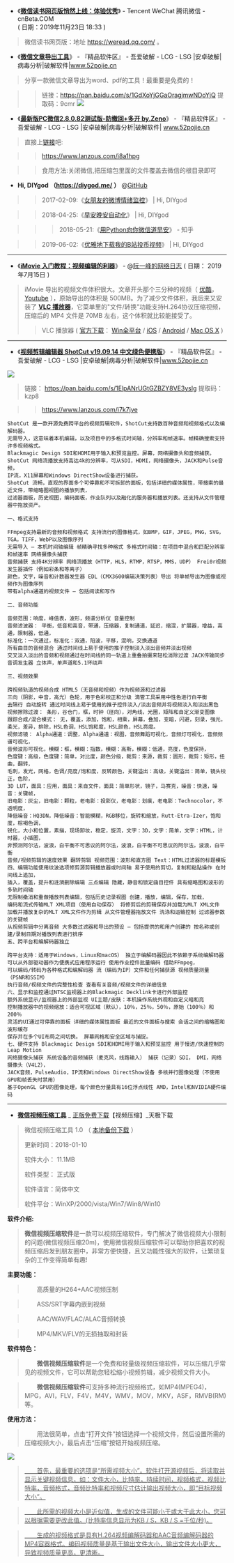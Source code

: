 - 《[**微信读书网页版悄然上线：体验优秀**](https://www.cnbeta.com/articles/tech/914049.htm)》 - Tencent WeChat 腾讯微信 - cnBeta.COM  
( 日期：2019年11月23日 18:33 )
>微信读书网页版：地址 https://weread.qq.com/ 。

- 《[**微信文章导出工具**](https://www.52pojie.cn/thread-1076387-1-1.html)》 - 『精品软件区』 - 吾爱破解 - LCG - LSG |安卓破解|病毒分析|破解软件|www.52pojie.cn  

> 分享一款微信文章导出为word、pdf的工具！最重要是免费的！

>> 链接：https://pan.baidu.com/s/1GdXoYjGGaOragjmwNDoYjQ
>> 提取码：9cmr 
>> <img src="https://attach.52pojie.cn/forum/201912/19/111111oiirr888xgmu5rg8.png"/>

- 《[**最新版PC微信2.8.0.82测试版-防撤回+多开 by.Zeno**](https://www.52pojie.cn/thread-1080584-1-1.html)》 - 『精品软件区』 - 吾爱破解 - LCG - LSG |安卓破解|病毒分析|破解软件| www.52pojie.cn  

> 直接上[链接](https://vip.d0.baidupan.com/file/?UjRUago7BzYHDlBoAjdQPAQ7U2tXOgMvVWpReVM/VnlXb1o/WSoALgc4AScFd106UmEHblZsAF0GaFQ2VDVUZFJnVDUKZAdgB2FQNAJgUHcEOFMlVzUDMFViUWNTOFZmV2FaPlkxAHIHIQEnBWxdblI4BzNWMAAtBjBUYFQnVGdSZFQsCmUHZQc1UGICYVBgBG9TYlcxA2NVNlE0UzlWYVduWjhZZQA3B2EBYgVhXT9SagdhVjwANQYyVGpUa1RjUmdUZwp5BykHOFB2AnBQJAQtUzNXegNoVTZRalM5VmNXZFo/WT0AZgd3ASMFOF0xUm0HZFY0ADMGNFRlVD9UYVJrVDYKbwdnB2RQKAJ4UHcEOFM6V38DPFVjUWJTOFZgV2NaNFkwAGwHYwFjBXddKVJ4B3VWNAAzBjRUZVQ/VGZSYVQ6CmIHZwdiUCACI1A4BC5Ta1c6AzNVYVF5UzZWYld5WjxZPQBlB38BZgVlXWo=)吧:

>> https://www.lanzous.com/i8a1hpg

>> 食用方法:关闭微信,把压缩包里面的文件覆盖去微信的根目录即可

- **Hi, DIYgod （https://diygod.me/ ）** @[GitHub](https://github.com/DIYgod/GoodNight)

>>  2017-02-09:《[女朋友的微博情绪监控](https://diygod.me/2920/)》 | Hi, DIYgod

>> 2018-04-25:《[早安晚安自动化](https://diygod.me/goodnight/)》 | Hi, DIYgod

>>> 2018-05-21:《[用Python向你微信道早安](https://zhuanlan.zhihu.com/p/37105094)》 - 知乎

>> 2019-06-02:《[优雅地下载我的B站投币视频](https://diygod.me/download-webhook/)》 | Hi, DIYgod


------------------------------------------------------------------------------------------
- 《[**iMovie 入门教程：视频编辑的利器**](https://www.ruanyifeng.com/blog/2019/07/imovie-tutorial.html)》 - @[阮一峰的网络日志](https://www.ruanyifeng.com/) ( 日期： 2019年7月15日 )

> iMovie 导出的视频文件体积很大。文章开头那个三分种的视频（ [优酷](https://v.youku.com/v_show/id_XNDI3MzA5ODY5Mg==.html)，[Youtube](https://www.youtube.com/watch?v=3Kh5-sEE_kk) ），原始导出的体积是 500MB。为了减少文件体积，我后来又安装了 [**VLC 播放器**](https://www.videolan.org/vlc/index.zh.html)，它菜单里的"文件/转换"功能支持H.264协议压缩视频，压缩后的 MP4 文件是 70MB 左右，这个体积就比较能接受了。
>>  VLC 播放器  ( [官方下载](https://www.videolan.org/vlc/index.zh.html)： [Win全平台](https://www.videolan.org/vlc/download-windows.html) / [iOS](https://apps.apple.com/app/apple-store/id650377962) / [Android](https://www.videolan.org/vlc/download-android.html) / [Mac OS X](https://www.videolan.org/vlc/download-macosx.html) )

------------------------------------------------------------------------------------------

- 《[**视频剪辑编辑器 ShotCut v19.09.14 中文绿色便携版**](https://www.52pojie.cn/thread-1062061-1-1.html)》 - 『精品软件区』 - 吾爱破解 - LCG - LSG |安卓破解|病毒分析|破解软件|www.52pojie.cn  

<p><a href="https://www.52pojie.cn/thread-1062061-1-1.html" title="视频剪辑编辑器 ShotCut v19.09.14 中文绿色便携版 - 『精品软件区』 - 吾爱破解 - LCG - LSG |安卓破解|病毒分析|破解软件|www.52pojie.cn ">
<img src="https://attach.52pojie.cn/forum/201911/25/002828q6hpnskes1sphrbc.png"/></a></p>
  
>  链接： https://pan.baidu.com/s/1ElpANrUGtGZBZY8VE3yslg  提取码：kzp8

>> https://www.lanzous.com/i7k7jve

```
ShotCut 是一款开源免费跨平台的视频剪辑软件，ShotCut支持数百种音频和视频格式以及编解码器。
无需导入，这意味着本机编辑，以及项目中的多格式时间轴，分辨率和帧速率。帧精确搜索支持许多视频格式。
Blackmagic Design SDI和HDMI用于输入和预览监控。屏幕，网络摄像头和音频捕获。
ShotCut 网络流播放支持高达4k的分辨率，可从SDI，HDMI，网络摄像头，JACK和Pulse音频，
IP流，X11屏幕和Windows DirectShow设备进行捕获。
ShotCut 流畅，直观的界面多个可停靠和不可拆卸的面板，包括详细的媒体属性，带搜索的最近文件，带缩略图视图的播放列表，
过滤器面板，历史视图，编码面板，作业队列以及融化的服务器和播放列表。还支持从文件管理器中拖放资产。

一、格式支持

FFmpeg支持最新的音频和视频格式 支持流行的图像格式，如BMP，GIF，JPEG，PNG，SVG，TGA，TIFF，WebP以及图像序列 
无需导入 – 本机时间轴编辑 帧精确寻找多种格式 多格式时间轴：在项目中混合和匹配分辨率和帧速率 网络摄像头捕获 
音频捕获 支持4K分辨率 网络流播放（HTTP，HLS，RTMP，RTSP，MMS，UDP） Frei0r视频发生器插件（例如彩条和等离子） 
颜色，文字，噪音和计数器发生器 EDL（CMX3600编辑决策列表）导出 将单帧导出为图像或视频作为图像序列 
带有alpha通道的视频文件 – 包括阅读和写作

二、音频功能 

音频范围：响度，峰值表，波形，频谱分析仪 音量控制 
音频滤波器： 平衡，低音和高音，带通，压缩器，复制通道，延迟，缩混，扩展器，增益，高通，限制器，低通，
标准化：一次通过，标准化：双通，陷波，平移，混响，交换通道 
所有曲目的音频混合 通过时间线上易于使用的推子控制淡入淡出音频并淡出视频 
交叉淡入淡出的音频和视频通过在时间线的同一轨道上重叠拍摄来轻松消除过渡 JACK传输同步 音调发生器 立体声，单声道和5.1环绕声

三、视频效果

跨视频轨道的视频合成 HTML5（无音频和视频）作为视频源和过滤器 
三向（阴影，中音，高光）色轮，用于色彩校正和分级 滴管工具采用中性色进行白平衡 
去隔行 自动旋转 通过时间线上易于使用的推子控件淡入/淡出音频并将视频淡入和淡出黑色
视频擦除过渡： 条形，谷仓门，框，时钟（径向），对角线，光圈，矩阵和自定义渐变图像
跟踪合成/混合模式： 无，覆盖，添加，饱和，相乘，屏幕，叠加，变暗，闪避，刻录，强光，
柔光，差异，排除，HSL色调，HSL饱和度，HSL颜色，HSL亮度。
视频滤镜： Alpha通道：调整，Alpha通道：视图，音频舞蹈可视化，音频灯可视化，音频频谱可视化，
音频波形可视化，模糊：框，模糊：指数，模糊：高斯，模糊：低通，亮度，色度保持，
色度键：高级，色度键：简单，对比度，颜色分级，裁剪：来源，裁剪：圆形，裁剪：矩形，扭曲，翻转，
毛刺，发光，网格，色调/亮度/饱和度，反转颜色，关键溢出：高级，关键溢出：简单，镜头校正，色阶，
3D LUT，面具：应用，面具：来自文件，面具：简单形状，镜子，马赛克，噪音：快速，噪音：关键帧，
旧电影：灰尘，旧电影：颗粒，老电影：投影仪，老电影：划痕，老电影：Technocolor，不透明度，
降低噪音：HQ3DN，降低噪音：智能模糊，RGB移位，旋转和缩放，Rutt-Etra-Izer，饱和度，棕褐色调，
锐化，大小和位置，素描，现场卸妆，稳定，旋流，文字：3D，文字：简单，文字：HTML，计时器，小插图，
非预测阿尔法，波浪，白平衡不可思议的阿尔法，波浪，白平衡不可思议的阿尔法，波浪，白平衡 
音频/视频剪辑的速度效果 翻转剪辑 视频范围：波形和直方图 Text：HTML过滤器的标题模板
四、编辑功能使用纹波选项修剪源剪辑播放器或时间轴 易于使用的剪切，复制和粘贴操作 在时间线上追加，
插入，覆盖，提升和涟漪删除编辑 三点编辑 隐藏，静音和锁定曲目控件 具有缩略图和波形的多轨时间轴 
无限制撤消和重做播放列表编辑，包括历史记录视图 创建，播放，编辑，保存，加载，
编码和流式传输MLT XML项目（使用自动保存） 将修剪后的剪辑保存并加载为MLT XML文件 
加载并播放复杂的MLT XML文件作为剪辑 从文件管理器拖放文件 洗涤和运输控制 过滤器参数的关键帧 
从视频剪辑中分离音频 大多数过滤器和导出的预设 – 包括提供的和用户创建的 按名称或创建/录制日期对播放列表进行排序
五、跨平台和编解码器独立

跨平台支持：适用于Windows，Linux和macOS） 独立于编解码器因此不依赖于系统编解码器 
可以从外部驱动器作为便携式应用程序运行 使用作业控件批量编码 借助FFmpeg，
可以编码/转码为各种格式和编解码器 流（编码为IP）文件和任何捕获源 视频质量测量（PSNR和SSIM） 
执行音频/视频文件的完整性检查 查看有关音频/视频文件的详细信息
六、显示和监控通过NTSC监视器上的Blackmagic Decklink卡进行外部监控 
额外系统显示/监视器上的外部监视 UI主题/皮肤：本机操作系统外观和自定义暗和亮 
控制播放器中的视频缩放：适合可视区域（默认），10％，25％，50％，原始（100％）和200％ 
灵活的UI通过可停靠的面板 详细的媒体属性面板 最近的文件面板与搜索 会话之间的缩略图和波形缓存 
保存并在多个UI布局之间切换。 屏幕网格和安全区域与捕捉。
七、硬件支持 Blackmagic Design SDI和HDMI用于输入和预览监控 用于慢进/快速控制的Leap Motion 
网络摄像头捕获 系统设备的音频捕获（麦克风，线路输入） 捕获（记录）SDI， DMI，网络摄像头（V4L2），
JACK音频，PulseAudio，IP流和Windows DirectShow设备 多核并行图像处理（不使用GPU和帧丢失时禁用） 
基于OpenGL GPU的图像处理，每个颜色分量具有16位浮点线性 AMD，Intel和NVIDIA硬件编码
```

------------------------------------------------------------------------------------------

- [**微信视频压缩工具**](http://mydown.yesky.com/pcsoft/107251473.html) _ [正版免费下载](http://yesky.xzstatic.com/2017/03/15/weixinshipingyasuo.zip)【视频压缩】_天极下载

> 微信视频压缩工具 1.0 （ [本地备份下载](https://github.com/taoste/Hello-World/raw/master/Tools/%E5%BE%AE%E4%BF%A1%E8%A7%86%E9%A2%91%E5%8E%8B%E7%BC%A9%E5%B7%A5%E5%85%B7/%E5%BE%AE%E4%BF%A1%E8%A7%86%E9%A2%91%E5%8E%8B%E7%BC%A9%E5%B7%A5%E5%85%B7%20v1.0.zip) ）
> 
> 更新时间：2018-01-10
> 
> 软件大小： 11.1MB 
> 
> 软件类型： 正式版 
> 
> 软件语言：简体中文
> 
> 软件平台：WinXP/2000/vista/Win7/Win8/Win10

 **软件介绍:**
>  **微信视频压缩软件**是一款可以视频压缩软件，专门解决了微信视频大小限制的问题(微信视频压缩20m)，使用微信视频压缩软件可以帮助你把喜欢的视频压缩后发到朋友圈中，非常方便快捷，且又功能性强大的软件，让繁琐复杂的工作变得简单有趣!

 **主要功能：**

> 　　高质量的H264+AAC视频压制

> 　　ASS/SRT字幕内嵌到视频

> 　　AAC/WAV/FLAC/ALAC音频转换

> 　　MP4/MKV/FLV的无损抽取和封装

 **软件特色：**

> 　　**微信视频压缩软件**是一个免费和轻量级视频压缩软件，可以压缩几乎常见的视频文件，它可以帮助您轻松缩小视频剪辑，减少视频文件大小。

> 　　**微信视频压缩软件**可支持多种流行视频格式，如MP4(MPEG4)，MPG，AVI，FLV，F4V，M4V，WMV，MOV，MKV，ASF，RMVB(RM)等。

 **使用方法：**

> 　　用法很简单，点击“打开文件”按钮选择一个视频文件，然后设置所需的压缩视频大小，最后点击“压缩”按钮开始视频压缩。


<p><a href="http://yesky.img.zz314.com/2018-01-10/bef73b702b12a58b27b7fa316d733d8b.jpg" title="微信视频压缩软件">
<img src="https://camo.githubusercontent.com/c9b606ded97c6850f8c269983f8a32121b497aac/687474703a2f2f7965736b792e696d672e7a7a3331342e636f6d2f323031382d30312d31302f62656637336237303262313261353862323762376661333136643733336438622e6a7067"/></p>

> 　　首先，最重要的选项是“所需视频大小”。软件打开源视频后，将读取并显示关键视频信息，如：文件大小，比特率，持续时间，视频格式，视频比特率，音频格式，音频比特率和视频尺寸估计输出视频大小，即“目标视频大小”。

> 　　此所需的视频大小是近似值，生成的文件可能小于或大于此大小，您可以根据需要更改此值。(比特率信息显示为KB / S，KB / S =千位/秒)。

> 　　生成的视频格式是具有H.264视频编解码器和AAC音频编解码器的MP4容器格式。编码视频质量是基于输出文件大小，输出文件大小更大，导致视频质量更高，更清晰。
